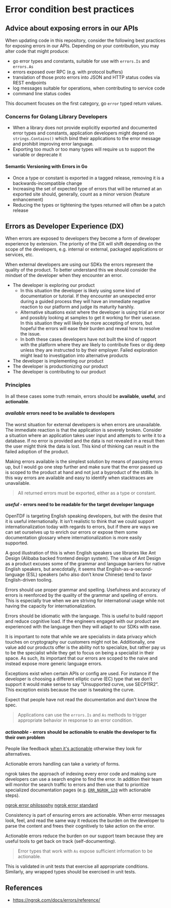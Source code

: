 # Error condition best practices

## Advice about exposing errors in our APIs

When updating code in this repository,
consider the following best practices for exposing errors in our APIs.
Depending on your contribution, you may alter code that might produce:

- go error types and constants, suitable for use with `errors.Is` and `errors.As`
- errors exposed over RPC (e.g. with protocol buffers)
- translation of those proto errors into JSON and HTTP status codes via REST endpoints
- log messages suitable for operations, when contributing to service code
- command line status codes

This document focuses on the first category, go `error` typed return values.

### Concerns for Golang Library Developers

- When a library does not provide explicitly exported and documented error types and constants,
  application developers might depend on `strings.Contains()`
  which bind their applications to the error message and prohibit improving error language.
- Exporting too much or too many types
  will require us to support the variable or deprecate it

#### Semantic Versioning with Errors in Go

- Once a type or constant is exported in a tagged release,
  removing it is a backwards-incompatible change
- Increasing the set of expected type of errors that will be returned at an exported site
  should, generally, count as a minor version (feature enhancement)
- Reducing the types or tightening the types returned
  will often be a patch release

## Errors as Developer Experience (DX)

When errors are exposed to developers
they become a form of developer experience by extension.
The priority of the DX will shift depending on the scope of the developers,
e.g. internal or external,
packaged applications or services, etc.

When external developers are using our SDKs
the errors represent the quality of the product.
To better understand this we should consider
the mindset of the developer when they encounter an error.

- The developer is exploring our product
  - In this situation the developer is likely using some kind of documentation or tutorial.
    If they encounter an unexpected error during a guided process
    they will have an immediate negative reaction to our platform and judge its maturity harshly.
  - Alternative situations exist where the developer is using trial an error
    and possibly looking at samples to get it working for their usecase.
    In this situation they will likely be more accepting of errors,
    but hopeful the errors will ease their burden and reveal how to resolve the issue.
  - In both these cases
    developers have not built the kind of rapport with the platform where they are likely to contribute fixes or dig deep
    unless they are instructed to by their employer.
    Failed exploration might lead to investigation into alternative products
- The developer is implementing our product
- The developer is productionizing our product
- The developer is contributing to our product

### Principles

In all these cases some truth remain, errors should be **available**, **useful**, and **actionable**.

#### *available* errors need to be available to developers

The worst situation for external developers is when errors are unavailable.
The immediate reaction is that the application is severely broken.
Consider a situation where an application takes user input
and attempts to write it to a database.
If no error is provided and the data is not revealed in a result
then the user might think the data is lost.
This kind of thinking can result in the failed adoption of the product.

Making errors available is the simplest solution by means of passing errors up,
but I would go one step further and make sure that the error passed up is scoped to the product at hand
and not just a byproduct of the stdlib.
In this way errors are available and easy to identify when stacktraces are unavailable.

> All returned errors must be exported, either as a type or constant.

#### *useful* - errors need to be readable for the target developer language

OpenTDF is targeting English speaking developers,
but with the desire that it is useful internationally.
It isn’t realistic to think that we could support internationalization today with regards to errors,
but if there are ways we can set ourselves up to enrich our errors or expose them some documentation glossary where internationalization is more easily supported.

A good illustration of this is when English speakers use libraries like Ant Design (Alibaba backed frontend design system).
The value of Ant Design as a product excuses some of the grammar and language barriers for native English speakers,
but anecdotally, it seems that English-as-a-second-language (ESL) speakers (who also don’t know Chinese) tend to favor English-driven tooling.

Errors should use proper grammar and spelling.
Usefulness and accuracy of errors is reenforced by the quality of the grammar and spelling of errors.
This is especially true when we are striving for international usage while not having the capacity for internationalization.

Errors should be idiomatic with the language.
This is useful to build rapport and reduce cognitive load.
If the engineers engaged with our product are experienced with the language
then they will adapt to our SDKs with ease.

It is important to note that while we are specialists in data privacy which touches on cryptography
our customers might not be.
Additionally, one value add our products offer is the ability not to specialize,
but rather pay us to be the specialist
while they get to focus on being a specialist in their space.
As such, its important that our errors are scoped to the naive
and instead expose more generic language errors.

Exceptions exist when certain APIs or config are used.
For instance if the developer is choosing a different elliptic curve (EC) type that we don’t support
it would make sense to say “Unsupported curve, use  SECP11R2”.
This exception exists because the user is tweaking the curve.

Expect that people have not read the documentation and don’t know the spec.

> Applications can use the `errors.Is` and `As` methods to trigger appropriate behavior in response to an error condition.

#### *actionable* - errors should be actionable to enable the developer to fix their own problem

People like feedback [when it's actionable](https://fortune.com/2023/10/09/analyzed-2-years-performance-reviews-13000-workers-proof-low-quality-feedback-driving-employee-retention-down-careers-snyder-yen/) otherwise they look for alternatives.

Actionable errors handling can take a variety of forms.

ngrok takes the approach of indexing every error code
and making sure developers can use a search engine to find the error.
In addition their team will monitor the search traffic to errors
and then use that to prioritize specialized documentation pages (e.g. [`ERR_NGROK_120`](https://ngrok.com/docs/errors/err_ngrok_120/) with actionable steps).

[ngrok error philosophy](https://ngrok.com/docs/errors/#philosophy)
[ngrok error standard](https://ngrok.com/docs/api/#errors)

Consistency is part of ensuring errors are actionable.
When error messages look, feel, and read the same way
it reduces the burden on the developer to parse the content
and frees their cognitively to take action on the error.

Actionable errors reduce the burden on our support team
because they are useful tools to get back on track (self-documenting).

> Error types that work with `As` expose sufficient information to be actionable.

This is validated in unit tests that exercise all appropriate conditions.
Similarly, any wrapped types should be exercised in unit tests.

## References

- <https://ngrok.com/docs/errors/reference/>
